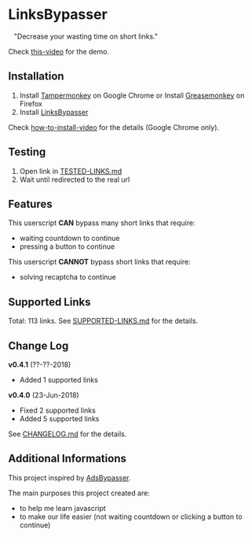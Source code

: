 # LinksBypasser
&nbsp;&nbsp;&nbsp;"Decrease your wasting time on short links."

Check [this-video] for the demo.

[this-video]: https://youtu.be/3Wtp0XrxfNY

## Installation
1. Install [Tampermonkey] on Google Chrome or Install [Greasemonkey] on Firefox
2. Install [LinksBypasser]

Check [how-to-install-video] for the details (Google Chrome only).

[Tampermonkey]: https://chrome.google.com/webstore/detail/tampermonkey/dhdgffkkebhmkfjojejmpbldmpobfkfo
[Greasemonkey]: https://addons.mozilla.org/en-US/firefox/addon/greasemonkey/
[LinksBypasser]: https://goo.gl/GbiMHP
[how-to-install-video]: https://youtu.be/kyQBsT8WrPU

## Testing
1. Open link in [TESTED-LINKS.md]
2. Wait until redirected to the real url

[TESTED-LINKS.md]: https://github.com/yasawibu/linksbypasser/blob/master/TESTED-LINKS.md

## Features
This userscript **CAN** bypass many short links that require:
* waiting countdown to continue
* pressing a button to continue

This userscript **CANNOT** bypass short links that require:
* solving recaptcha to continue

## Supported Links
Total: 113 links. See [SUPPORTED-LINKS.md] for the details.

[SUPPORTED-LINKS.md]: https://github.com/yasawibu/linksbypasser/blob/master/SUPPORTED-LINKS.md

## Change Log
**v0.4.1** (??-??-2018)
* Added 1 supported links

**v0.4.0** (23-Jun-2018)
* Fixed 2 supported links
* Added 5 supported links

See [CHANGELOG.md] for the details.

[CHANGELOG.md]: https://github.com/yasawibu/linksbypasser/blob/master/CHANGELOG.md

## Additional Informations
This project inspired by [AdsBypasser].

The main purposes this project created are:
* to help me learn javascript
* to make our life easier (not waiting countdown or clicking a button to continue)

[AdsBypasser]: https://github.com/adsbypasser/adsbypasser
